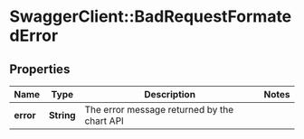 # SwaggerClient::BadRequestFormatedError

## Properties
Name | Type | Description | Notes
------------ | ------------- | ------------- | -------------
**error** | **String** | The error message returned by the chart API | 


